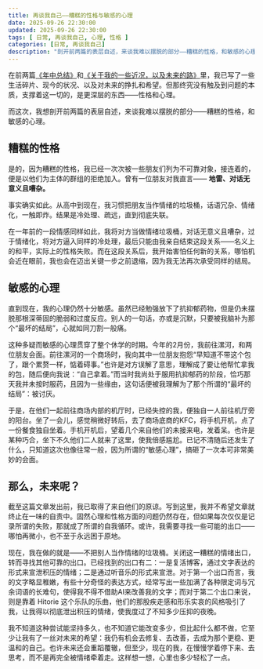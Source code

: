 ```yaml
---
title: 再谈我自己——糟糕的性格与敏感的心理
date: 2025-09-26 22:30:00
updated: 2025-09-26 22:30:00
tags: [ 日常, 再谈我自己, 心理, 性格 ]
categories: [日常, 再谈我自己]
description: "剖开前两篇的表层自述，来谈我难以摆脱的部分——糟糕的性格，和敏感的心理。"
---
```


在前两篇[《年中总结》](https://blog.yukina.ink/2025/08/my-2025-mid-year-summary/)和[《关于我的一些近况，以及未来的路》](https://blog.yukina.ink/2025/09/about-my-situation-and-future-way/)里，我已写了一些生活碎片、现今的状况、以及对未来的挣扎和希望。但那终究没有触及到问题的本质，支撑着这一切的，是更深层的东西——性格和心理。

而这次，我想剖开前两篇的表层自述，来谈我难以摆脱的部分——糟糕的性格，和敏感的心理。

## 糟糕的性格

是的，因为糟糕的性格，我已经一次次被一些朋友们列为不可靠对象，接连着的，便是以他们为主体的群组的拒绝加入。曾有一位朋友对我直言—— **地雷、对话无意义且嘈杂。**

事实确实如此。从高中到现在，我习惯把朋友当作情绪的垃圾桶，话语冗杂、情绪化，一触即炸。结果是冷处理、疏远，直到彻底失联。

在一年前的一段情感同样如此，我将对方当做情绪垃圾桶，对话无意义且嘈杂，过于情绪化，将对方逼入同样的冷处理，最后只能由我亲自结束这段关系——名义上的和平，实际上的性格失败。而在这段关系后，我开始害怕任何新的关系，哪怕机会近在眼前，我也会在迈出关键一步之前退缩，因为我无法再次承受同样的结局。

## 敏感的心理

直到现在，我的心理仍然十分敏感。虽然已经勉强放下了抗抑郁药物，但是仍未摆脱那根深蒂固的脆弱和过度反应。别人的一句话，亦或是沉默，只要被我脑补为那个“最坏的结局”，心就如同刀割一般痛。

这种多疑而敏感的心理贯穿了整个休学的时期。今年的2月份，我前往漯河，和两位朋友会面。前往漯河的一个商场时，我向其中一位朋友抱怨“早知道不带这个包了，跟个累赘一样，惦着碍事。”也许是对方误解了意思，理解成了要让他帮忙拿我的包，随后便向我说：“自己拿着。”而当时我尚处于服用抗抑郁药的阶段，恰巧那天我并未按时服药，且因为一些缘由，这句话便被我理解为了那个所谓的“最坏的结局”：被讨厌。

于是，在他们一起前往商场内部的机厅时，已经失控的我，便独自一人前往机厅旁的阳台。坐了一会儿，感觉稍微好转后，去了商场底商的KFC，将手机开机，点了一份餐食独自坐着。手机开机后，望着几个来自他们的未接来电，发着呆。也许是某种巧合，坐下不久他们二人就来了这里，使我倍感尴尬。已记不清随后还发生了什么，只知道这次也像往常一般，因为所谓的“敏感心理”，搞砸了一次本可非常美妙的会面。

## 那么，未来呢？

截至这篇文章发出前，我已取得了来自他们的原谅。写到这里，我并不希望文章就终止在一味的自责中。固然心理和性格方面的问题仍然存在，但如果每次仅仅是记录所谓的失败，那就成了所谓的自我循环。或许，我需要寻找一些可能的出口——哪怕再微小，也不至于永远困于原地。

现在，我在做的就是——不把别人当作情绪的垃圾桶。关闭这一糟糕的情绪出口，转而寻找其他可靠的出口。已经找到的出口有二：一是复活博客，通过文字表达的形式来宣泄积压的情绪；二是通过听音乐的形式来宣泄。对于第一个出口而言，我的文字略显稚嫩，有些十分奇怪的表达方式，经常写出一些加满了各种限定词与冗余词语的长难句，使得我不得不借助AI来改善我的文字；而对于第二个出口来说，则是靠着 Hitorie 这个乐队的乐曲，他们的那股疾走感和形乐实哀的风格吸引了我，让我得以彻底泄出积压的情绪，使我度过了不知多少压抑的夜晚。

我不知道这种尝试能坚持多久，也不知道它能改变多少，但比起什么都不做，它至少让我有了一丝对未来的希望：我仍有机会去修复、去改善，去成为那个更稳、更温和的自己。也许未来还会重蹈覆辙，但至少，现在的我，在慢慢学着停下来、去思考，而不是再完全被情绪牵着走。这样想一想，心里也多少轻松了一点。